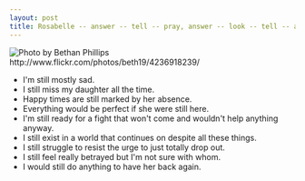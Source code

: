 ```yaml
---
layout: post
title: Rosabelle -- answer -- tell -- pray, answer -- look -- tell -- answer, answer -- tell.
---
```


<img src="http://farm3.static.flickr.com/2651/4236918239_57a2b6a385.jpg" title="Photo by Bethan Phillips http://www.flickr.com/photos/beth19/4236918239/">

* I'm still mostly sad.
* I still miss my daughter all the time.
* Happy times are still marked by her absence.
* Everything would be perfect if she were still here.
* I'm still ready for a fight that won't come and wouldn't help anything anyway.
* I still exist in a world that continues on despite all these things.
* I still struggle to resist the urge to just totally drop out.
* I still feel really betrayed but I'm not sure with whom.
* I would still do anything to have her back again.
